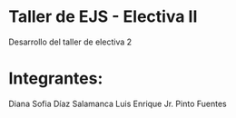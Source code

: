 # Taller de EJS - Electiva II

Desarrollo del taller de electiva 2

# Integrantes:
Diana Sofia Díaz Salamanca
Luis Enrique Jr. Pinto Fuentes

